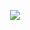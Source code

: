 <p align="center">
  <img src="https://user-images.githubusercontent.com/84687049/236774458-d79992c1-1904-4af3-88a1-2ac79bac0139.png" />
</p>
